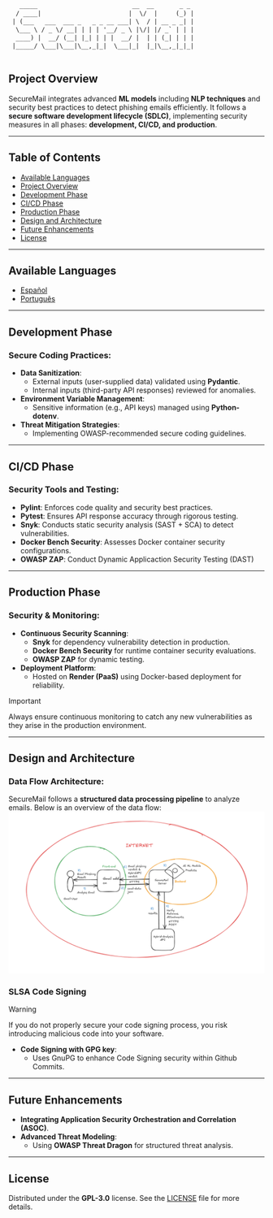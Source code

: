 ```
   _____                          __  __       _ _ 
  / ____|                        |  \/  |     (_) |
 | (___   ___  ___ _   _ _ __ ___| \  / | __ _ _| |
  \___ \ / _ \/ __| | | | '__/ _ \ |\/| |/ _` | | |
  ____) |  __/ (__| |_| | | |  __/ |  | | (_| | | |
 |_____/ \___|\___|\__,_|_|  \___|_|  |_|\__,_|_|_|
                                                   
```

## Project Overview
SecureMail integrates advanced **ML models** including **NLP techniques** and security best practices to detect phishing emails efficiently. It follows a **secure software development lifecycle (SDLC)**, implementing security measures in all phases: **development, CI/CD, and production**.

---

## Table of Contents
- [Available Languages](#available-languages)
- [Project Overview](#project-overview)
- [Development Phase](#development-phase)
- [CI/CD Phase](#cicd-phase)
- [Production Phase](#production-phase)
- [Design and Architecture](#design-and-architecture)
- [Future Enhancements](#future-enhancements)
- [License](#license)

---

## Available Languages
- [Español](README.es.md)
- [Português](README.pt.md)

---

## Development Phase

### Secure Coding Practices:
- **Data Sanitization**:
  - External inputs (user-supplied data) validated using **Pydantic**.
  - Internal inputs (third-party API responses) reviewed for anomalies.
- **Environment Variable Management**:
  - Sensitive information (e.g., API keys) managed using **Python-dotenv**.
- **Threat Mitigation Strategies**:
  - Implementing OWASP-recommended secure coding guidelines.

---

## CI/CD Phase

### Security Tools and Testing:
- **Pylint**: Enforces code quality and security best practices.
- **Pytest**: Ensures API response accuracy through rigorous testing.
- **Snyk**: Conducts static security analysis (SAST + SCA) to detect vulnerabilities.
- **Docker Bench Security**: Assesses Docker container security configurations.
- **OWASP ZAP**: Conduct Dynamic Applicaction Security Testing (DAST)


---

## Production Phase

### Security & Monitoring:
- **Continuous Security Scanning**:
  - **Snyk** for dependency vulnerability detection in production.
  - **Docker Bench Security** for runtime container security evaluations.
  - **OWASP ZAP** for dynamic testing.
- **Deployment Platform**:
  - Hosted on **Render (PaaS)** using Docker-based deployment for reliability.

> [!IMPORTANT]  
> Always ensure continuous monitoring to catch any new vulnerabilities as they arise in the production environment.

---

## Design and Architecture

### Data Flow Architecture:
SecureMail follows a **structured data processing pipeline** to analyze emails. Below is an overview of the data flow:
![dataflow](./images/dataflow.png)


### SLSA Code Signing
> [!WARNING] 
> If you do not properly secure your code signing process, you risk introducing malicious code into your software.

- **Code Signing with GPG key**:
  - Uses GnuPG to enhance Code Signing security within Github Commits.


---

## Future Enhancements

- **Integrating Application Security Orchestration and Correlation (ASOC)**.
- **Advanced Threat Modeling**:
  - Using **OWASP Threat Dragon** for structured threat analysis.


---

## License
Distributed under the **GPL-3.0** license. See the [LICENSE](./LICENSE) file for more details.
